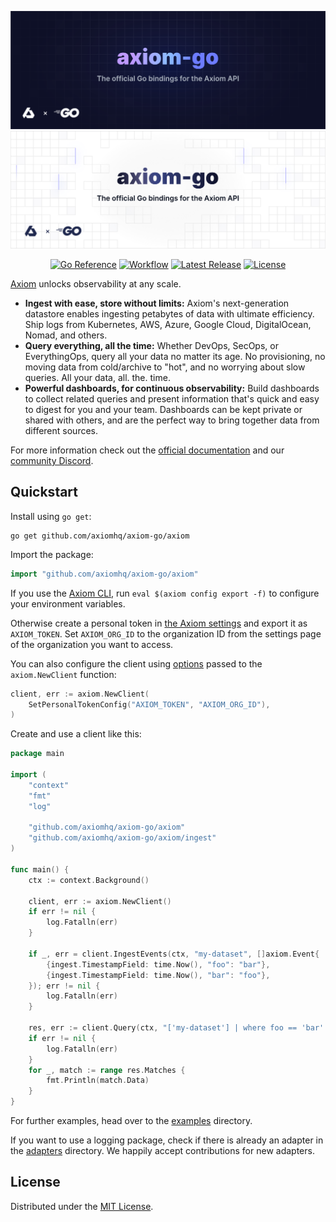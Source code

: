 ![axiom-go: The official Go bindings for the Axiom API](.github/images/banner-dark.svg#gh-dark-mode-only)
![axiom-go: The official Go bindings for the Axiom API](.github/images/banner-light.svg#gh-light-mode-only)

<div align="center">

[![Go Reference][gopkg_badge]][gopkg]
[![Workflow][workflow_badge]][workflow]
[![Latest Release][release_badge]][release]
[![License][license_badge]][license]

</div>

[Axiom](https://axiom.co) unlocks observability at any scale.

- **Ingest with ease, store without limits:** Axiom's next-generation datastore
  enables ingesting petabytes of data with ultimate efficiency. Ship logs from
  Kubernetes, AWS, Azure, Google Cloud, DigitalOcean, Nomad, and others.
- **Query everything, all the time:** Whether DevOps, SecOps, or EverythingOps,
  query all your data no matter its age. No provisioning, no moving data from
  cold/archive to "hot", and no worrying about slow queries. All your data, all.
  the. time.
- **Powerful dashboards, for continuous observability:** Build dashboards to
  collect related queries and present information that's quick and easy to
  digest for you and your team. Dashboards can be kept private or shared with
  others, and are the perfect way to bring together data from different sources.

For more information check out the
[official documentation](https://axiom.co/docs) and our
[community Discord](https://axiom.co/discord).

## Quickstart

Install using `go get`:

```shell
go get github.com/axiomhq/axiom-go/axiom
```

Import the package:

```go
import "github.com/axiomhq/axiom-go/axiom"
```

If you use the [Axiom CLI](https://github.com/axiomhq/cli), run
`eval $(axiom config export -f)` to configure your environment variables.

Otherwise create a personal token in [the Axiom settings](https://app.axiom.co/profile)
and export it as `AXIOM_TOKEN`. Set `AXIOM_ORG_ID` to the organization ID from
the settings page of the organization you want to access.

You can also configure the client using [options](https://pkg.go.dev/github.com/axiomhq/axiom-go/axiom#Option)
passed to the `axiom.NewClient` function:

```go
client, err := axiom.NewClient(
    SetPersonalTokenConfig("AXIOM_TOKEN", "AXIOM_ORG_ID"),
)
```

Create and use a client like this:

```go
package main

import (
    "context"
    "fmt"
    "log"

    "github.com/axiomhq/axiom-go/axiom"
    "github.com/axiomhq/axiom-go/axiom/ingest"
)

func main() {
    ctx := context.Background()

    client, err := axiom.NewClient()
    if err != nil {
        log.Fatalln(err)
    }
    
    if _, err = client.IngestEvents(ctx, "my-dataset", []axiom.Event{
        {ingest.TimestampField: time.Now(), "foo": "bar"},
        {ingest.TimestampField: time.Now(), "bar": "foo"},
    }); err != nil {
        log.Fatalln(err)
    }

    res, err := client.Query(ctx, "['my-dataset'] | where foo == 'bar' | limit 100")
    if err != nil {
        log.Fatalln(err)
    }
    for _, match := range res.Matches {
        fmt.Println(match.Data)
    }
}
```

For further examples, head over to the [examples](examples) directory.

If you want to use a logging package, check if there is already an adapter in
the [adapters](adapters) directory. We happily accept contributions for new
adapters.

## License

Distributed under the [MIT License](LICENSE).

<!-- Badges -->

[gopkg]: https://pkg.go.dev/github.com/axiomhq/axiom-go
[gopkg_badge]: https://img.shields.io/badge/doc-reference-007d9c?logo=go&logoColor=white
[workflow]: https://github.com/axiomhq/axiom-go/actions/workflows/push.yaml
[workflow_badge]: https://img.shields.io/github/actions/workflow/status/axiomhq/axiom-go/push.yaml?branch=main&ghcache=unused
[release]: https://github.com/axiomhq/axiom-go/releases/latest
[release_badge]: https://img.shields.io/github/release/axiomhq/axiom-go.svg?ghcache=unused
[license]: https://opensource.org/licenses/MIT
[license_badge]: https://img.shields.io/github/license/axiomhq/axiom-go.svg?color=blue&ghcache=unused
